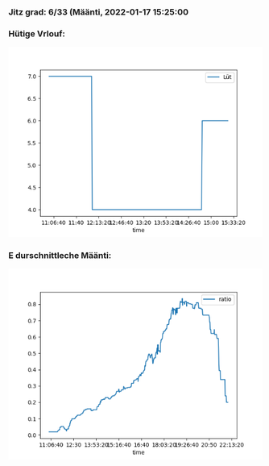 ### Jitz grad: 6/33 (Määnti, 2022-01-17 15:25:00

### Hütige Vrlouf:
![Graph](Today.png)

### E durschnittleche Määnti:
![Graph](Määnti.png)